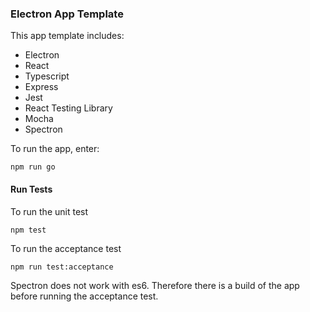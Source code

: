 ### Electron App Template

This app template includes:

- Electron
- React
- Typescript
- Express
- Jest
- React Testing Library
- Mocha
- Spectron

To run the app, enter:

```
npm run go
```

#### Run Tests

To run the unit test

```
npm test
```

To run the acceptance test

```
npm run test:acceptance
```

Spectron does not work with es6. Therefore there is a build of the app before running the acceptance test.

